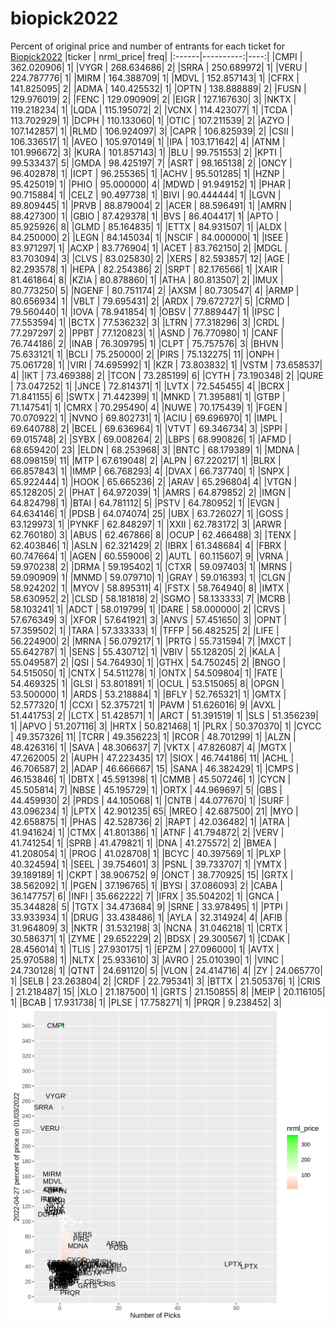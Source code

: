 # biopick2022
Percent of original price and number of entrants for each ticket for [Biopick2022](https://twitter.com/hashtag/Biopick2022)
|ticker | nrml_price| freq|
|:------|----------:|----:|
|CMPI   | 362.020906|    1|
|VYGR   | 268.634686|    2|
|SRRA   | 250.689972|    1|
|VERU   | 224.787776|    1|
|MIRM   | 164.388709|    1|
|MDVL   | 152.857143|    1|
|CFRX   | 141.825095|    2|
|ADMA   | 140.425532|    1|
|OPTN   | 138.888889|    2|
|FUSN   | 129.976019|    2|
|FENC   | 129.090909|    2|
|EIGR   | 127.167630|    3|
|NKTX   | 119.218234|    1|
|LQDA   | 115.195072|    2|
|VCNX   | 114.423077|    1|
|TCDA   | 113.702929|    1|
|DCPH   | 110.133060|    1|
|OTIC   | 107.211539|    2|
|AZYO   | 107.142857|    1|
|RLMD   | 106.924097|    3|
|CAPR   | 106.825939|    2|
|CSII   | 106.336517|    1|
|AVEO   | 105.970149|    1|
|IPA    | 103.171642|    4|
|ATNM   | 101.996672|    3|
|KURA   | 101.857143|    1|
|BLU    |  99.751553|    2|
|KPTI   |  99.533437|    5|
|GMDA   |  98.425197|    7|
|ASRT   |  98.165138|    2|
|ONCY   |  96.402878|    1|
|ICPT   |  96.255365|    1|
|ACHV   |  95.501285|    1|
|HZNP   |  95.425019|    1|
|PHIO   |  95.000000|    4|
|MDWD   |  91.949152|    1|
|PHAR   |  90.715884|    1|
|CELZ   |  90.497738|    1|
|BIVI   |  90.444444|    1|
|LGVN   |  89.809445|    1|
|PRVB   |  88.879004|    2|
|ACER   |  88.596491|    1|
|AMRN   |  88.427300|    1|
|GBIO   |  87.429378|    1|
|BVS    |  86.404417|    1|
|APTO   |  85.925926|    8|
|GLMD   |  85.164835|    1|
|ETTX   |  84.931507|    1|
|ALDX   |  84.250000|    2|
|LEGN   |  84.145034|    1|
|NSCIF  |  84.000000|    1|
|ISEE   |  83.971297|    1|
|ACXP   |  83.776904|    1|
|ACET   |  83.762150|    2|
|MDGL   |  83.703094|    3|
|CLVS   |  83.025830|    2|
|XERS   |  82.593857|   12|
|AGE    |  82.293578|    1|
|HEPA   |  82.254386|    2|
|SRPT   |  82.176566|    1|
|XAIR   |  81.461864|    8|
|KZIA   |  80.878860|    1|
|ATHA   |  80.813507|    2|
|IMUX   |  80.773250|    5|
|NGENF  |  80.751174|    2|
|AXSM   |  80.730547|    4|
|ARMP   |  80.656934|    1|
|VBLT   |  79.695431|    2|
|ARDX   |  79.672727|    5|
|CRMD   |  79.560440|    1|
|IOVA   |  78.941854|    1|
|OBSV   |  77.889447|    1|
|IPSC   |  77.553594|    1|
|BCTX   |  77.536232|    3|
|LTRN   |  77.318296|    3|
|CRDL   |  77.297297|    2|
|PPBT   |  77.120823|    1|
|ASND   |  76.770980|    1|
|CANF   |  76.744186|    2|
|INAB   |  76.309795|    1|
|CLPT   |  75.757576|    3|
|BHVN   |  75.633121|    1|
|BCLI   |  75.250000|    2|
|PIRS   |  75.132275|   11|
|ONPH   |  75.061728|    1|
|VIRI   |  74.695992|    1|
|KZR    |  73.803832|    1|
|VSTM   |  73.658537|    4|
|IKT    |  73.469388|    2|
|TCON   |  73.285199|    6|
|CYTH   |  73.190348|    2|
|QURE   |  73.047252|    1|
|JNCE   |  72.814371|    1|
|LVTX   |  72.545455|    4|
|BCRX   |  71.841155|    6|
|SWTX   |  71.442399|    1|
|MNKD   |  71.395881|    1|
|GTBP   |  71.147541|    1|
|CMRX   |  70.295490|    4|
|NUWE   |  70.175439|    1|
|FGEN   |  70.070922|    1|
|NVNO   |  69.802731|    1|
|ACIU   |  69.696970|    1|
|IMPL   |  69.640788|    2|
|BCEL   |  69.636964|    1|
|VTVT   |  69.346734|    3|
|SPPI   |  69.015748|    2|
|SYBX   |  69.008264|    2|
|LBPS   |  68.990826|    1|
|AFMD   |  68.659420|   23|
|ELDN   |  68.253968|    3|
|BNTC   |  68.179389|    1|
|MDNA   |  68.098159|   11|
|MTP    |  67.619048|    2|
|ALPN   |  67.220217|    1|
|BLRX   |  66.857843|    1|
|IMMP   |  66.768293|    4|
|DVAX   |  66.737740|    1|
|SNPX   |  65.922444|    1|
|HOOK   |  65.665236|    2|
|ARAV   |  65.296804|    4|
|VTGN   |  65.128205|    2|
|PHAT   |  64.972039|    1|
|AMRS   |  64.879852|    2|
|IMGN   |  64.824798|    1|
|BTAI   |  64.781112|    5|
|PSTV   |  64.780952|    1|
|EVGN   |  64.634146|    1|
|PDSB   |  64.074074|   25|
|UBX    |  63.726027|    1|
|GOSS   |  63.129973|    1|
|PYNKF  |  62.848297|    1|
|XXII   |  62.783172|    3|
|ARWR   |  62.760180|    3|
|ABUS   |  62.467866|    8|
|OCUP   |  62.466488|    3|
|TENX   |  62.403846|    1|
|ASLN   |  62.321429|    2|
|IBRX   |  61.348684|    4|
|FBRX   |  60.747664|    1|
|AGEN   |  60.559006|    2|
|AUTL   |  60.115607|    9|
|VRNA   |  59.970238|    2|
|DRMA   |  59.195402|    1|
|CTXR   |  59.097403|    1|
|MRNS   |  59.090909|    1|
|MNMD   |  59.079710|    1|
|GRAY   |  59.016393|    1|
|CLGN   |  58.924202|    1|
|MYOV   |  58.895311|    4|
|FSTX   |  58.764940|    8|
|IMTX   |  58.630952|    2|
|CLSD   |  58.181818|    2|
|SGMO   |  58.133333|    7|
|MCRB   |  58.103241|    1|
|ADCT   |  58.019799|    1|
|DARE   |  58.000000|    2|
|CRVS   |  57.676349|    3|
|XFOR   |  57.641921|    3|
|ANVS   |  57.451650|    3|
|OPNT   |  57.359502|    1|
|TARA   |  57.333333|    1|
|TFFP   |  56.482525|    2|
|LIFE   |  56.224900|    2|
|MRNA   |  56.079217|    1|
|PRTG   |  55.731594|    7|
|MXCT   |  55.642787|    1|
|SENS   |  55.430712|    1|
|VBIV   |  55.128205|    2|
|KALA   |  55.049587|    2|
|QSI    |  54.764930|    1|
|GTHX   |  54.750245|    2|
|BNGO   |  54.515050|    1|
|CNTX   |  54.511278|    1|
|ONTX   |  54.509804|    1|
|FATE   |  54.469325|    1|
|GLSI   |  53.801891|    1|
|OCUL   |  53.515065|    8|
|OPGN   |  53.500000|    1|
|ARDS   |  53.218884|    1|
|BFLY   |  52.765321|    1|
|GMTX   |  52.577320|    1|
|CCXI   |  52.375721|    1|
|PAVM   |  51.626016|    9|
|AVXL   |  51.441753|    2|
|LCTX   |  51.428571|    1|
|ARCT   |  51.391519|    1|
|SLS    |  51.356239|    1|
|APVO   |  51.207116|    3|
|HRTX   |  50.821468|    1|
|PLRX   |  50.370370|    1|
|CYCC   |  49.357326|   11|
|TCRR   |  49.356223|    1|
|RCOR   |  48.701299|    1|
|ALZN   |  48.426316|    1|
|SAVA   |  48.306637|    7|
|VKTX   |  47.826087|    4|
|MGTX   |  47.262005|    2|
|AUPH   |  47.223435|   17|
|SIOX   |  46.744186|   11|
|ACHL   |  46.706587|    2|
|ADAP   |  46.666667|   15|
|SANA   |  46.382429|    1|
|CMPS   |  46.153846|    1|
|DBTX   |  45.591398|    1|
|CMMB   |  45.507246|    1|
|CYCN   |  45.505814|    7|
|NBSE   |  45.195729|    1|
|ORTX   |  44.969697|    5|
|GBS    |  44.459930|    2|
|PRDS   |  44.105068|    1|
|CNTB   |  44.077670|    1|
|SURF   |  43.096234|    1|
|LPTX   |  42.901235|   65|
|MREO   |  42.687500|   21|
|MYO    |  42.658875|    1|
|PHAS   |  42.528736|    2|
|RAPT   |  42.036482|    1|
|ATRA   |  41.941624|    1|
|CTMX   |  41.801386|    1|
|ATNF   |  41.794872|    2|
|VERV   |  41.741254|    1|
|SPRB   |  41.479821|    1|
|DNA    |  41.275572|    2|
|BMEA   |  41.208054|    1|
|PROG   |  41.028708|    1|
|BCYC   |  40.397569|    1|
|PLXP   |  40.324594|    1|
|SEEL   |  39.754601|    3|
|PSNL   |  39.733707|    1|
|YMTX   |  39.189189|    1|
|CKPT   |  38.906752|    9|
|ONCT   |  38.770925|   15|
|GRTX   |  38.562092|    1|
|PGEN   |  37.196765|    1|
|BYSI   |  37.086093|    2|
|CABA   |  36.147757|    6|
|INFI   |  35.662222|    7|
|IFRX   |  35.504202|    1|
|GNCA   |  35.344828|    5|
|TGTX   |  34.473684|    9|
|SRNE   |  33.978495|    1|
|PTPI   |  33.933934|    1|
|DRUG   |  33.438486|    1|
|AYLA   |  32.314924|    4|
|AFIB   |  31.964809|    3|
|NKTR   |  31.532198|    3|
|NCNA   |  31.046218|    1|
|CRTX   |  30.586371|    1|
|ZYME   |  29.652229|    2|
|BDSX   |  29.300567|    1|
|CDAK   |  28.456014|    1|
|TLIS   |  27.930175|    1|
|EPZM   |  27.096000|    1|
|AVTX   |  25.970588|    1|
|NLTX   |  25.933610|    3|
|AVRO   |  25.010390|    1|
|VINC   |  24.730128|    1|
|QTNT   |  24.691120|    5|
|VLON   |  24.414716|    4|
|ZY     |  24.065770|    1|
|SELB   |  23.263804|    2|
|CRDF   |  22.795341|    3|
|BTTX   |  21.505376|    1|
|CRIS   |  21.218487|   15|
|XLO    |  21.187500|    1|
|GRTS   |  21.150855|    8|
|MEIP   |  20.116105|    1|
|BCAB   |  17.931738|    1|
|PLSE   |  17.758271|    1|
|PRQR   |   9.238452|    3|
![retvspicks](biopicks.png?raw=true)
